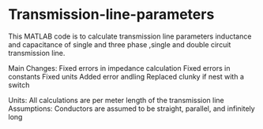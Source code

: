 # Transmission-line-parameters
This MATLAB code is to calculate transmission line parameters inductance and capacitance of single and three phase ,single and double circuit transmission line.

Main Changes:
Fixed errors in impedance calculation
Fixed errors in constants
Fixed units
Added error andling
Replaced clunky if nest with a switch 

Units: All calculations are per meter length of the transmission line
Assumptions: Conductors are assumed to be straight, parallel, and infinitely long

